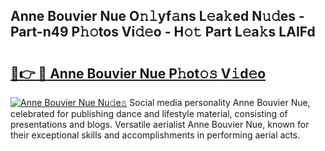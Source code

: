 ## Anne Bouvier Nue O𝚗𝚕yf𝚊ns L𝚎a𝚔ed N𝚞𝚍es - Part-n49 P𝚑𝚘tos Vi𝚍𝚎o - H𝚘𝚝 Part L𝚎a𝚔s LAIFd

# <h2><a href="http://kf06pz.oniu.top/?m=Anne+Bouvier+Nue">🔗👉 🔴 Anne Bouvier Nue P𝚑ot𝚘𝚜 V𝚒d𝚎o</a></h2>

[![Anne Bouvier Nue Nu𝚍e𝚜](https://i.imgur.com/0qMVB7G.gif)](http://kf06pz.oniu.top/?m=Anne+Bouvier+Nue)
Social media personality Anne Bouvier Nue, celebrated for publishing dance and lifestyle material, consisting of presentations and blogs. Versatile aerialist Anne Bouvier Nue, known for their exceptional skills and accomplishments in performing aerial acts.  
